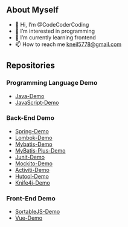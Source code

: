 ## About Myself
- 👋 Hi, I’m @CodeCoderCoding
- 👀 I’m interested in programming
- 🌱 I’m currently learning frontend
- 📫 How to reach me kneil5778@gmail.com

<!---
CodeCoderCoding/CodeCoderCoding is a ✨ special ✨ repository because its `README.md` (this file) appears on your GitHub profile.
You can click the Preview link to take a look at your changes.
--->

## Repositories
### Programming Language Demo
- [Java-Demo](https://github.com/CodeCoderCoding/Java-Demo)
- [JavaScript-Demo](https://github.com/CodeCoderCoding/JavaScript-Demo)

### Back-End Demo
- [Spring-Demo](https://github.com/CodeCoderCoding/Spring-Demo)
- [Lombok-Demo](https://github.com/CodeCoderCoding/Lombok-Demo)
- [Mybatis-Demo](https://github.com/CodeCoderCoding/Mybatis-Demo)
- [MyBatis-Plus-Demo](https://github.com/CodeCoderCoding/MyBatis-Plus-Demo)
- [Junit-Demo](https://github.com/CodeCoderCoding/Junit-Demo)
- [Mockito-Demo](https://github.com/CodeCoderCoding/Mockito-Demo)
- [Activiti-Demo](https://github.com/CodeCoderCoding/Activiti-Demo)
- [Hutool-Demo](https://github.com/CodeCoderCoding/Hutool-Demo)
- [Knife4j-Demo](https://github.com/CodeCoderCoding/Knife4j-Demo)

### Front-End Demo
- [SortableJS-Demo](https://github.com/CodeCoderCoding/SortableJS-Demo)
- [Vue-Demo](https://github.com/CodeCoderCoding/Vue-Demo)
